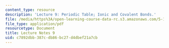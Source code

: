 ```yaml
---
content_type: resource
description: 'Lecture 9: Periodic Table; Ionic and Covalent Bonds.'
file: /media/https%3A/open-learning-course-data-rc.s3.amazonaws.com/5-111sc-principles-of-chemical-science-fall-2014/c7892dbb387cdb86bc27d4dbef21a7cb_MIT5_111F14_Lec9.pdf
file_type: application/pdf
resourcetype: Document
title: Lecture Notes 9
uid: c7892dbb-387c-db86-bc27-d4dbef21a7cb
---
```

